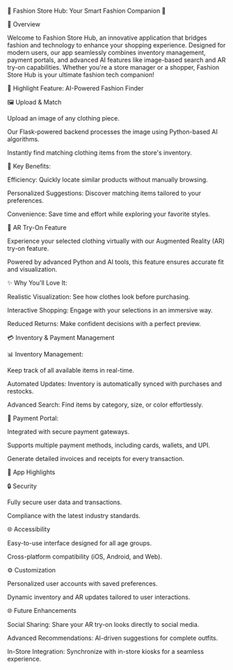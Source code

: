 🌂 Fashion Store Hub: Your Smart Fashion Companion 🌂

🔗 Overview

Welcome to Fashion Store Hub, an innovative application that bridges fashion and technology to enhance your shopping experience. Designed for modern users, our app seamlessly combines inventory management, payment portals, and advanced AI features like image-based search and AR try-on capabilities. Whether you're a store manager or a shopper, Fashion Store Hub is your ultimate fashion tech companion!

🎨 Highlight Feature: AI-Powered Fashion Finder

🖼 Upload & Match

Upload an image of any clothing piece.

Our Flask-powered backend processes the image using Python-based AI algorithms.

Instantly find matching clothing items from the store's inventory.

🔄 Key Benefits:

Efficiency: Quickly locate similar products without manually browsing.

Personalized Suggestions: Discover matching items tailored to your preferences.

Convenience: Save time and effort while exploring your favorite styles.

🧩 AR Try-On Feature

Experience your selected clothing virtually with our Augmented Reality (AR) try-on feature.

Powered by advanced Python and AI tools, this feature ensures accurate fit and visualization.

✨ Why You'll Love It:

Realistic Visualization: See how clothes look before purchasing.

Interactive Shopping: Engage with your selections in an immersive way.

Reduced Returns: Make confident decisions with a perfect preview.

💳 Inventory & Payment Management

📊 Inventory Management:

Keep track of all available items in real-time.

Automated Updates: Inventory is automatically synced with purchases and restocks.

Advanced Search: Find items by category, size, or color effortlessly.

🛒 Payment Portal:

Integrated with secure payment gateways.

Supports multiple payment methods, including cards, wallets, and UPI.

Generate detailed invoices and receipts for every transaction.

🌟 App Highlights

🔒 Security

Fully secure user data and transactions.

Compliance with the latest industry standards.

🌐 Accessibility

Easy-to-use interface designed for all age groups.

Cross-platform compatibility (iOS, Android, and Web).

⚙️ Customization

Personalized user accounts with saved preferences.

Dynamic inventory and AR updates tailored to user interactions.

🌐 Future Enhancements

Social Sharing: Share your AR try-on looks directly to social media.

Advanced Recommendations: AI-driven suggestions for complete outfits.

In-Store Integration: Synchronize with in-store kiosks for a seamless experience.
